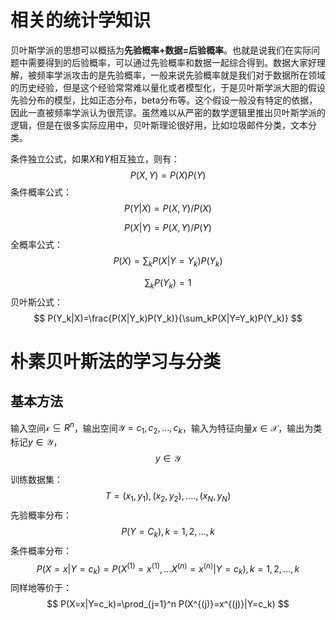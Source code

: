 # 相关的统计学知识

贝叶斯学派的思想可以概括为**先验概率+数据=后验概率**。也就是说我们在实际问题中需要得到的后验概率，可以通过先验概率和数据一起综合得到。数据大家好理解，被频率学派攻击的是先验概率，一般来说先验概率就是我们对于数据所在领域的历史经验，但是这个经验常常难以量化或者模型化，于是贝叶斯学派大胆的假设先验分布的模型，比如正态分布，beta分布等。这个假设一般没有特定的依据，因此一直被频率学派认为很荒谬。虽然难以从严密的数学逻辑里推出贝叶斯学派的逻辑，但是在很多实际应用中，贝叶斯理论很好用，比如垃圾邮件分类，文本分类。

条件独立公式，如果$X$和$Y$相互独立，则有：
$$
P(X,Y)=P(X)P(Y)
$$
条件概率公式：
$$
P(Y|X)=P(X,Y)/P(X)
$$

$$
P(X|Y)=P(X,Y)/P(Y)
$$
全概率公式：
$$
P(X)= \sum _k P(X|Y=Y_k)P(Y_k)
$$

$$
\sum_kP(Y_k)=1
$$
贝叶斯公式：
$$
P(Y_k|X)=\frac{P(X|Y_k)P(Y_k)}{\sum_kP(X|Y=Y_k)P(Y_k)}
$$

# 朴素贝叶斯法的学习与分类

## 基本方法

输入空间$\mathcal{x}\subseteq R^n$，输出空间$\mathcal{Y}={c_1,c_2,...,c_k}$，输入为特征向量$x\in \mathcal{X}$，输出为类标记$y\in\mathcal{Y}$，
$$
y\in\mathcal{Y}
$$


训练数据集：
$$
T = {(x_1,y_1),(x_2,y_2),....,(x_N,y_N)}
$$
先验概率分布：
$$
P(Y=C_k),k=1,2,...,k
$$
条件概率分布：
$$
P(X=x|Y=c_k)=P(X^{(1)}=x^{(1)},...X^{(n)}=x^{(n)}|Y=c_k),k=1,2,...,k
$$
同样地等价于：
$$
P(X=x|Y=c_k)=\prod_{j=1}^n P(X^{(j)}=x^{(j)}|Y=c_k)
$$







































